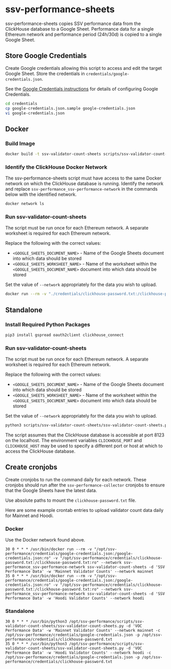 # ssv-performance-sheets

ssv-performance-sheets copies SSV performance data from the ClickHouse database to a Google Sheet. Performance data for a single Ethereum network and performance period (24h/30d) is copied to a single Google Sheet.

## Store Google Credentials

Create Google credentials allowing this script to access and edit the target Google Sheet. Store the credentials in `credentials/google-credentials.json`.

See the [Google Credentials instructions](../../docs/google-credentials.md) for details of configuring Google Credentials.

```bash
cd credentials
cp google-credentials.json.sample google-credentials.json
vi google-credentials.json
```

## Docker

### Build Image

```bash
docker build -t ssv-validator-count-sheets scripts/ssv-validator-count-sheets/
```

### Identify the ClickHouse Docker Network

The ssv-performance-sheets script must have access to the same Docker network on which the ClickHouse database is running. Identify the network and replace `ssv-performance_ssv-performance-network` in the commands below with the identified network.

```bash
docker network ls
```

### Run ssv-validator-count-sheets

The script must be run once for each Ethereum network. A separate worksheet is required for each Ethereum network.

Replace the following with the correct values:

- `<GOOGLE_SHEETS_DOCUMENT_NAME>` - Name of the Google Sheets document into which data should be stored
- `<GOOGLE_SHEETS_WORKSHEET_NAME>` - Name of the worksheet within the `<GOOGLE_SHEETS_DOCUMENT_NAME>` document into which data should be stored

Set the value of `--network` appropriately for the data you wish to upload.

```bash
docker run --rm -v "./credentials/clickhouse-password.txt:/clickhouse-password.txt:ro" -v "./credentials/google-credentials.json:/google-credentials.json:ro" --network ssv-performance_ssv-performance-network ssv-validator-count-sheets -d '<GOOGLE_SHEETS_DOCUMENT_NAME>' -w '<GOOGLE_SHEETS_WORKSHEET_NAME>' --network mainnet
```

## Standalone

### Install Required Python Packages

```bash
pip3 install gspread oauth2client clickhouse_connect
```

### Run ssv-validator-count-sheets

The script must be run once for each Ethereum network. A separate worksheet is required for each Ethereum network.

Replace the following with the correct values:

- `<GOOGLE_SHEETS_DOCUMENT_NAME>` - Name of the Google Sheets document into which data should be stored
- `<GOOGLE_SHEETS_WORKSHEET_NAME>` - Name of the worksheet within the `<GOOGLE_SHEETS_DOCUMENT_NAME>` document into which data should be stored

Set the value of `--network` appropriately for the data you wish to upload.

```bash
python3 scripts/ssv-validator-count-sheets/ssv-validator-count-sheets.py -d '<GOOGLE_SHEETS_DOCUMENT_NAME>' -w '<GOOGLE_SHEETS_WORKSHEET_NAME>' --network mainnet -c credentials/google-credentials.json -p credentials/clickhouse-password.txt 
```

The script assumes that the ClickHouse database is accessible at port 8123 on the localhost. The environment variables `CLICKHOUSE_PORT` and `CLICKHOUSE_HOST` may be used to specify a different port or host at which to access the ClickHouse database.

## Create cronjobs

Create cronjobs to run the command daily for each network. These cronjobs should run after the `ssv-performance-collector` cronjobs to ensure that the Google Sheets have the latest data.

Use absolute paths to mount the `clickhouse-password.txt` file.

Here are some example crontab entries to upload validator count data daily for Mainnet and Hoodi. 

### Docker

 Use the Docker network found above.

```
30 0 * * * /usr/bin/docker run --rm -v "/opt/ssv-performance/credentials/google-credentials.json:/google-credentials.json:ro" -v "/opt/ssv-performance/credentials/clickhouse-password.txt:/clickhouse-password.txt:ro" --network ssv-performance_ssv-performance-network ssv-validator-count-sheets -d 'SSV Performance Data' -w 'Mainnet Validator Counts' --network mainnet
35 0 * * * /usr/bin/docker run --rm -v "/opt/ssv-performance/credentials/google-credentials.json:/google-credentials.json:ro" -v "/opt/ssv-performance/credentials/clickhouse-password.txt:/clickhouse-password.txt:ro" --network ssv-performance_ssv-performance-network ssv-validator-count-sheets -d 'SSV Performance Data' -w 'Hoodi Validator Counts' --network hoodi
```

### Standalone

```
30 0 * * * /usr/bin/python3 /opt/ssv-performance/scripts/ssv-validator-count-sheets/ssv-validator-count-sheets.py -d 'VOC Performance Data' -w 'Mainnet Validator Counts' --network mainnet -c /opt/ssv-performance/credentials/google-credentials.json -p /opt/ssv-performance/credentials/clickhouse-password.txt
35 0 * * * /usr/bin/python3 /opt/ssv-performance/scripts/ssv-validator-count-sheets/ssv-validator-count-sheets.py -d 'VOC Performance Data' -w 'Hoodi Validator Counts' --network hoodi -c /opt/ssv-performance/credentials/google-credentials.json -p /opt/ssv-performance/credentials/clickhouse-password.txt
```
